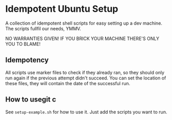 # Idempotent Ubuntu Setup

A collection of idempotent shell scripts for easy setting up a dev machine. The scripts fullfil our needs, YMMV.

NO WARRANTIES GIVEN! IF YOU BRICK YOUR MACHINE THERE'S ONLY YOU TO BLAME!

## Idempotency

All scripts use marker files to check if they already ran, so they should only run again if the previous attempt didn't succeed. You can set the location of these files, they will contain the date of the successful run.

## How to usegit c

See `setup-example.sh` for how to use it. Just add the scripts you want to run.


